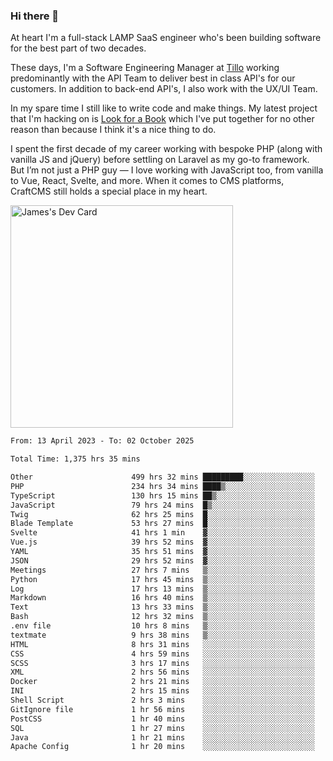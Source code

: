 ### Hi there 👋

<!--
**JamesNock/JamesNock** is a ✨ _special_ ✨ repository because its `README.md` (this file) appears on your GitHub profile.

Here are some ideas to get you started:

- 🔭 I’m currently working on ...
- 🌱 I’m currently learning ...
- 👯 I’m looking to collaborate on ...
- 🤔 I’m looking for help with ...
- 💬 Ask me about ...
- 📫 How to reach me: ...
- 😄 Pronouns: ...
- ⚡ Fun fact: ...
-->
At heart I'm a full-stack LAMP SaaS engineer who's been building software for the best part of two decades.

These days, I'm a Software Engineering Manager at [Tillo](https://www.tillo.io/) working predominantly with the API Team to deliver best in class API's for our customers. In addition to back-end API's, I also work with the UX/UI Team.

In my spare time I still like to write code and make things. My latest project that I'm hacking on is [Look for a Book](https://www.lookforabook.co.uk/) which I've put together for no other reason than because I think it's a nice thing to do.

I spent the first decade of my career working with bespoke PHP (along with vanilla JS and jQuery) before settling on Laravel as my go-to framework. But I’m not just a PHP guy — I love working with JavaScript too, from vanilla to Vue, React, Svelte, and more. When it comes to CMS platforms, CraftCMS still holds a special place in my heart.

<a href="https://app.daily.dev/h2onock"><img src="https://api.daily.dev/devcards/v2/XQraFlxE3JPWOlcSuOB2K.png?type=default&r=18u" width="356" alt="James's Dev Card"/></a>

<!--START_SECTION:waka-->

```txt
From: 13 April 2023 - To: 02 October 2025

Total Time: 1,375 hrs 35 mins

Other                      499 hrs 32 mins █████████░░░░░░░░░░░░░░░░   36.31 %
PHP                        234 hrs 34 mins ████▒░░░░░░░░░░░░░░░░░░░░   17.05 %
TypeScript                 130 hrs 15 mins ██▒░░░░░░░░░░░░░░░░░░░░░░   09.47 %
JavaScript                 79 hrs 24 mins  █▒░░░░░░░░░░░░░░░░░░░░░░░   05.77 %
Twig                       62 hrs 25 mins  █░░░░░░░░░░░░░░░░░░░░░░░░   04.54 %
Blade Template             53 hrs 27 mins  █░░░░░░░░░░░░░░░░░░░░░░░░   03.89 %
Svelte                     41 hrs 1 min    ▓░░░░░░░░░░░░░░░░░░░░░░░░   02.98 %
Vue.js                     39 hrs 52 mins  ▓░░░░░░░░░░░░░░░░░░░░░░░░   02.90 %
YAML                       35 hrs 51 mins  ▓░░░░░░░░░░░░░░░░░░░░░░░░   02.61 %
JSON                       29 hrs 52 mins  ▓░░░░░░░░░░░░░░░░░░░░░░░░   02.17 %
Meetings                   27 hrs 7 mins   ▒░░░░░░░░░░░░░░░░░░░░░░░░   01.97 %
Python                     17 hrs 45 mins  ▒░░░░░░░░░░░░░░░░░░░░░░░░   01.29 %
Log                        17 hrs 13 mins  ▒░░░░░░░░░░░░░░░░░░░░░░░░   01.25 %
Markdown                   16 hrs 40 mins  ▒░░░░░░░░░░░░░░░░░░░░░░░░   01.21 %
Text                       13 hrs 33 mins  ▒░░░░░░░░░░░░░░░░░░░░░░░░   00.99 %
Bash                       12 hrs 32 mins  ▒░░░░░░░░░░░░░░░░░░░░░░░░   00.91 %
.env file                  10 hrs 8 mins   ▒░░░░░░░░░░░░░░░░░░░░░░░░   00.74 %
textmate                   9 hrs 38 mins   ▒░░░░░░░░░░░░░░░░░░░░░░░░   00.70 %
HTML                       8 hrs 31 mins   ░░░░░░░░░░░░░░░░░░░░░░░░░   00.62 %
CSS                        4 hrs 59 mins   ░░░░░░░░░░░░░░░░░░░░░░░░░   00.36 %
SCSS                       3 hrs 17 mins   ░░░░░░░░░░░░░░░░░░░░░░░░░   00.24 %
XML                        2 hrs 56 mins   ░░░░░░░░░░░░░░░░░░░░░░░░░   00.21 %
Docker                     2 hrs 21 mins   ░░░░░░░░░░░░░░░░░░░░░░░░░   00.17 %
INI                        2 hrs 15 mins   ░░░░░░░░░░░░░░░░░░░░░░░░░   00.16 %
Shell Script               2 hrs 3 mins    ░░░░░░░░░░░░░░░░░░░░░░░░░   00.15 %
GitIgnore file             1 hr 56 mins    ░░░░░░░░░░░░░░░░░░░░░░░░░   00.14 %
PostCSS                    1 hr 40 mins    ░░░░░░░░░░░░░░░░░░░░░░░░░   00.12 %
SQL                        1 hr 27 mins    ░░░░░░░░░░░░░░░░░░░░░░░░░   00.11 %
Java                       1 hr 21 mins    ░░░░░░░░░░░░░░░░░░░░░░░░░   00.10 %
Apache Config              1 hr 20 mins    ░░░░░░░░░░░░░░░░░░░░░░░░░   00.10 %
```

<!--END_SECTION:waka-->
